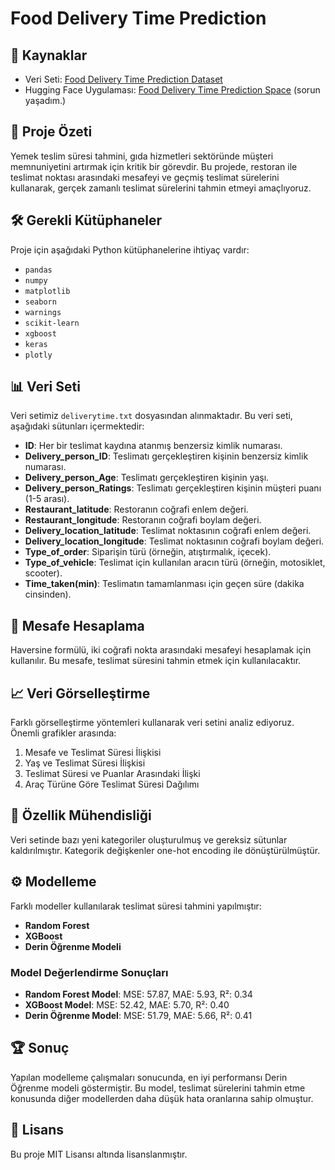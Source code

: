 # Food Delivery Time Prediction

## 🔗 Kaynaklar
- Veri Seti: [Food Delivery Time Prediction Dataset](https://statso.io/food-delivery-time-prediction-case-study/)
- Hugging Face Uygulaması: [Food Delivery Time Prediction Space](https://huggingface.co/spaces/btulftma/fooddelivery) (sorun yaşadım.)

## 📖 Proje Özeti
Yemek teslim süresi tahmini, gıda hizmetleri sektöründe müşteri memnuniyetini artırmak için kritik bir görevdir. Bu projede, restoran ile teslimat noktası arasındaki mesafeyi ve geçmiş teslimat sürelerini kullanarak, gerçek zamanlı teslimat sürelerini tahmin etmeyi amaçlıyoruz.

## 🛠️ Gerekli Kütüphaneler
Proje için aşağıdaki Python kütüphanelerine ihtiyaç vardır:
- `pandas`
- `numpy`
- `matplotlib`
- `seaborn`
- `warnings`
- `scikit-learn`
- `xgboost`
- `keras`
- `plotly`

## 📊 Veri Seti
Veri setimiz `deliverytime.txt` dosyasından alınmaktadır. Bu veri seti, aşağıdaki sütunları içermektedir:
- **ID**: Her bir teslimat kaydına atanmış benzersiz kimlik numarası.
- **Delivery_person_ID**: Teslimatı gerçekleştiren kişinin benzersiz kimlik numarası.
- **Delivery_person_Age**: Teslimatı gerçekleştiren kişinin yaşı.
- **Delivery_person_Ratings**: Teslimatı gerçekleştiren kişinin müşteri puanı (1-5 arası).
- **Restaurant_latitude**: Restoranın coğrafi enlem değeri.
- **Restaurant_longitude**: Restoranın coğrafi boylam değeri.
- **Delivery_location_latitude**: Teslimat noktasının coğrafi enlem değeri.
- **Delivery_location_longitude**: Teslimat noktasının coğrafi boylam değeri.
- **Type_of_order**: Siparişin türü (örneğin, atıştırmalık, içecek).
- **Type_of_vehicle**: Teslimat için kullanılan aracın türü (örneğin, motosiklet, scooter).
- **Time_taken(min)**: Teslimatın tamamlanması için geçen süre (dakika cinsinden).

## 📏 Mesafe Hesaplama
Haversine formülü, iki coğrafi nokta arasındaki mesafeyi hesaplamak için kullanılır. Bu mesafe, teslimat süresini tahmin etmek için kullanılacaktır.

## 📈 Veri Görselleştirme
Farklı görselleştirme yöntemleri kullanarak veri setini analiz ediyoruz. Önemli grafikler arasında:
1. Mesafe ve Teslimat Süresi İlişkisi
2. Yaş ve Teslimat Süresi İlişkisi
3. Teslimat Süresi ve Puanlar Arasındaki İlişki
4. Araç Türüne Göre Teslimat Süresi Dağılımı

## 🔧 Özellik Mühendisliği
Veri setinde bazı yeni kategoriler oluşturulmuş ve gereksiz sütunlar kaldırılmıştır. Kategorik değişkenler one-hot encoding ile dönüştürülmüştür.

## ⚙️ Modelleme
Farklı modeller kullanılarak teslimat süresi tahmini yapılmıştır:
- **Random Forest**
- **XGBoost**
- **Derin Öğrenme Modeli**

### Model Değerlendirme Sonuçları
- **Random Forest Model**: MSE: 57.87, MAE: 5.93, R²: 0.34
- **XGBoost Model**: MSE: 52.42, MAE: 5.70, R²: 0.40
- **Derin Öğrenme Model**: MSE: 51.79, MAE: 5.66, R²: 0.41

## 🏆 Sonuç
Yapılan modelleme çalışmaları sonucunda, en iyi performansı Derin Öğrenme modeli göstermiştir. Bu model, teslimat sürelerini tahmin etme konusunda diğer modellerden daha düşük hata oranlarına sahip olmuştur.


## 📄 Lisans
Bu proje MIT Lisansı altında lisanslanmıştır.
